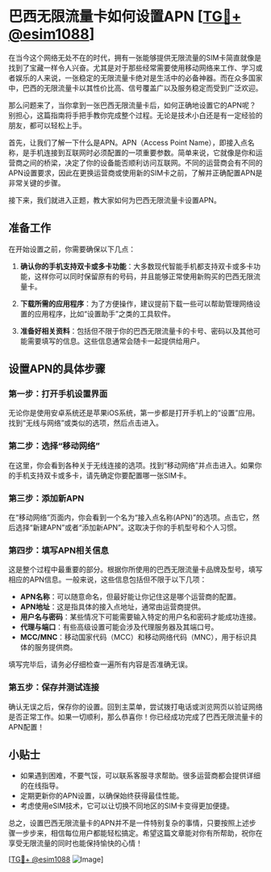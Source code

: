 # 巴西无限流量卡如何设置APN [[TG💪+ @esim1088](https://t.me/s/esim1088)]

在当今这个网络无处不在的时代，拥有一张能够提供无限流量的SIM卡简直就像是找到了宝藏一样令人兴奋。尤其是对于那些经常需要使用移动网络来工作、学习或者娱乐的人来说，一张稳定的无限流量卡绝对是生活中的必备神器。而在众多国家中，巴西的无限流量卡以其性价比高、信号覆盖广以及服务稳定而受到广泛欢迎。

那么问题来了，当你拿到一张巴西无限流量卡后，如何正确地设置它的APN呢？别担心，这篇指南将手把手教你完成整个过程。无论是技术小白还是有一定经验的朋友，都可以轻松上手。

首先，让我们了解一下什么是APN。APN（Access Point Name），即接入点名称，是手机连接到互联网时必须配置的一项重要参数。简单来说，它就像是你和运营商之间的桥梁，决定了你的设备能否顺利访问互联网。不同的运营商会有不同的APN设置要求，因此在更换运营商或使用新的SIM卡之前，了解并正确配置APN是非常关键的步骤。

接下来，我们就进入正题，教大家如何为巴西无限流量卡设置APN。

## 准备工作

在开始设置之前，你需要确保以下几点：

1. **确认你的手机支持双卡或多卡功能**：大多数现代智能手机都支持双卡或多卡功能，这样你可以同时保留原有的号码，并且能够正常使用新购买的巴西无限流量卡。
   
2. **下载所需的应用程序**：为了方便操作，建议提前下载一些可以帮助管理网络设置的应用程序，比如“设置助手”之类的工具软件。

3. **准备好相关资料**：包括但不限于你的巴西无限流量卡的卡号、密码以及其他可能需要填写的信息。这些信息通常会随卡一起提供给用户。

## 设置APN的具体步骤

### 第一步：打开手机设置界面

无论你是使用安卓系统还是苹果iOS系统，第一步都是打开手机上的“设置”应用。找到“无线与网络”或类似的选项，然后点击进入。

### 第二步：选择“移动网络”

在这里，你会看到各种关于无线连接的选项。找到“移动网络”并点击进入。如果你的手机支持双卡或多卡，请先确定你要配置哪一张SIM卡。

### 第三步：添加新APN

在“移动网络”页面内，你会看到一个名为“接入点名称(APN)”的选项。点击它，然后选择“新建APN”或者“添加新APN”。这取决于你的手机型号和个人习惯。

### 第四步：填写APN相关信息

这是整个过程中最重要的部分。根据你所使用的巴西无限流量卡品牌及型号，填写相应的APN信息。一般来说，这些信息包括但不限于以下几项：

- **APN名称**：可以随意命名，但最好能让你记住这是哪个运营商的配置。
- **APN地址**：这是指具体的接入点地址，通常由运营商提供。
- **用户名与密码**：某些情况下可能需要输入特定的用户名和密码才能成功连接。
- **代理与端口**：有些高级设置可能会涉及代理服务器及其端口号。
- **MCC/MNC**：移动国家代码（MCC）和移动网络代码（MNC），用于标识具体的服务提供商。

填写完毕后，请务必仔细检查一遍所有内容是否准确无误。

### 第五步：保存并测试连接

确认无误之后，保存你的设置。回到主菜单，尝试拨打电话或浏览网页以验证网络是否正常工作。如果一切顺利，那么恭喜你！你已经成功完成了巴西无限流量卡的APN配置！

## 小贴士

- 如果遇到困难，不要气馁，可以联系客服寻求帮助。很多运营商都会提供详细的在线指导。
- 定期更新你的APN设置，以确保始终获得最佳性能。
- 考虑使用eSIM技术，它可以让切换不同地区的SIM卡变得更加便捷。

总之，设置巴西无限流量卡的APN并不是一件特别复杂的事情，只要按照上述步骤一步步来，相信每位用户都能轻松搞定。希望这篇文章能对你有所帮助，祝你在享受无限流量的同时也能保持愉快的心情！

[[TG💪+ @esim1088](https://t.me/s/esim1088) ![Image](https://i.postimg.cc/4NQfJmqS/Snipaste-2025-05-13-00-14-12.png)]